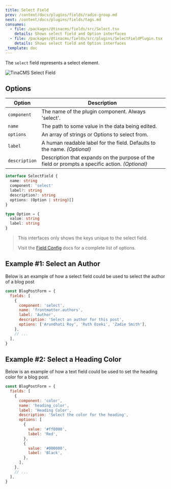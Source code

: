 ```yaml
---
title: Select Field
prev: /content/docs/plugins/fields/radio-group.md
next: /content/docs/plugins/fields/tags.md
consumes:
  - file: /packages/@tinacms/fields/src/Select.tsx
    details: Shows select field and Option interfaces
  - file: /packages/@tinacms/fields/src/plugins/SelectFieldPlugin.tsx
    details: Shows select field and Option interfaces
_template: doc
---
```


The `select` field represents a select element.

![TinaCMS Select Field](/img/fields/select-field.png)

## Options

| Option        | Description                                                                                     |
| ------------- | ----------------------------------------------------------------------------------------------- |
| `component`   | The name of the plugin component. Always 'select'.                                              |
| `name`        | The path to some value in the data being edited.                                                |
| `options`     | An array of strings or Options to select from.                                                  |
| `label`       | A human readable label for the field. Defaults to the name. _(Optional)_                        |
| `description` | Description that expands on the purpose of the field or prompts a specific action. _(Optional)_ |

```typescript
interface SelectField {
  name: string
  component: 'select'
  label?: string
  description?: string
  options: (Option | string)[]
}

type Option = {
  value: string
  label: string
}
```

> This interfaces only shows the keys unique to the select field.
>
> Visit the [Field Config](/docs/plugins/fields) docs for a complete list of options.

## Example #1: Select an Author

Below is an example of how a select field could be used to select the author of a blog post

```javascript
const BlogPostForm = {
  fields: [
    {
      component: 'select',
      name: 'frontmatter.authors',
      label: 'Author',
      description: 'Select an author for this post',
      options: ['Arundhati Roy', 'Ruth Ozeki', 'Zadie Smith'],
    },
    // ...
  ],
}
```

## Example #2: Select a Heading Color

Below is an example of how a text field could be used to set the heading color for a blog post.

```javascript
const BlogPostForm = {
  fields: [
    {
      component: 'color',
      name: 'heading_color',
      label: 'Heading Color',
      description: 'Select the color for the heading',
      options: [
        {
          value: '#ff0000',
          label: 'Red',
        },
        {
          value: '#000000',
          label: 'Black',
        },
      ],
    },
    // ...
  ],
}
```
